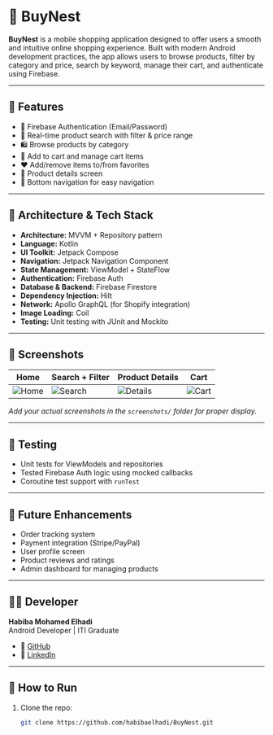 # 🛒 BuyNest

**BuyNest** is a mobile shopping application designed to offer users a smooth and intuitive online shopping experience. Built with modern Android development practices, the app allows users to browse products, filter by category and price, search by keyword, manage their cart, and authenticate using Firebase.

---

## 📱 Features

- 🔐 Firebase Authentication (Email/Password)
- 🔎 Real-time product search with filter & price range
- 🛍 Browse products by category
- 🛒 Add to cart and manage cart items
- ❤️ Add/remove items to/from favorites
- 📄 Product details screen
- 🧭 Bottom navigation for easy navigation

---

## 🧠 Architecture & Tech Stack

- **Architecture:** MVVM + Repository pattern
- **Language:** Kotlin
- **UI Toolkit:** Jetpack Compose
- **Navigation:** Jetpack Navigation Component
- **State Management:** ViewModel + StateFlow
- **Authentication:** Firebase Auth
- **Database & Backend:** Firebase Firestore
- **Dependency Injection:** Hilt
- **Network:** Apollo GraphQL (for Shopify integration)
- **Image Loading:** Coil
- **Testing:** Unit testing with JUnit and Mockito

---

## 📸 Screenshots

| Home | Search + Filter | Product Details | Cart |
|------|------------------|------------------|------|
| ![Home](screenshots/home.png) | ![Search](screenshots/search.png) | ![Details](screenshots/details.png) | ![Cart](screenshots/cart.png) |

*Add your actual screenshots in the `screenshots/` folder for proper display.*

---

## 🧪 Testing

- Unit tests for ViewModels and repositories
- Tested Firebase Auth logic using mocked callbacks
- Coroutine test support with `runTest`

---

## 🚧 Future Enhancements

- Order tracking system
- Payment integration (Stripe/PayPal)
- User profile screen
- Product reviews and ratings
- Admin dashboard for managing products

---

## 🧑‍💻 Developer

**Habiba Mohamed Elhadi**  
Android Developer | ITI Graduate  
- 🔗 [GitHub](https://github.com/habibaelhadi)
- 🔗 [LinkedIn](https://www.linkedin.com/in/habiba-elhadi-228774336)

---

## 📂 How to Run

1. Clone the repo:
   ```bash
   git clone https://github.com/habibaelhadi/BuyNest.git
